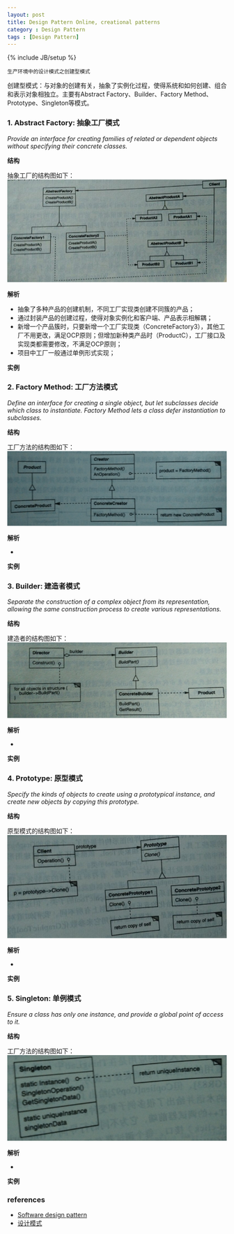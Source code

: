 ```yaml
---
layout: post
title: Design Pattern Online, creational patterns
category : Design Pattern
tags : [Design Pattern]
---
```

{% include JB/setup %}


`生产环境中的设计模式之创建型模式`  

创建型模式：与对象的创建有关，抽象了实例化过程，使得系统和如何创建、组合和表示对象相独立。主要有Abstract Factory、Builder、Factory Method、Prototype、Singleton等模式。  


### 1. Abstract Factory: 抽象工厂模式
*Provide an interface for creating families of related or dependent objects without specifying their concrete classes.*  

**结构**  

抽象工厂的结构图如下：  
![Bloom Filter](/assets/img/design_pattern/abstract_factory.jpg)  

**解析**  

+ 抽象了多种产品的创建机制，不同工厂实现类创建不同簇的产品；
+ 通过封装产品的创建过程，使得对象实例化和客户端、产品表示相解耦；
+ 新增一个产品簇时，只要新增一个工厂实现类（ConcreteFactory3），其他工厂不用更改，满足OCP原则；但增加新种类产品时（ProductC），工厂接口及实现类都需要修改，不满足OCP原则；
+ 项目中工厂一般通过单例形式实现；


**实例**  
  

### 2. Factory Method: 工厂方法模式
*Define an interface for creating a single object, but let subclasses decide which class to instantiate. Factory Method lets a class defer instantiation to subclasses.*  

**结构**  

工厂方法的结构图如下：  
![Bloom Filter](/assets/img/design_pattern/factory_method.png)  

**解析**  

+ 


**实例**  


### 3. Builder: 建造者模式
*Separate the construction of a complex object from its representation, allowing the same construction process to create various representations.*  

**结构**  

建造者的结构图如下：  
![Bloom Filter](/assets/img/design_pattern/builder.png)  

**解析**  

+ 


**实例**  


### 4. Prototype: 原型模式
*Specify the kinds of objects to create using a prototypical instance, and create new objects by copying this prototype.*  

**结构**  

原型模式的结构图如下：  
![Bloom Filter](/assets/img/design_pattern/prototype.jpg)  

**解析**  

+ 


**实例**  


### 5. Singleton: 单例模式
*Ensure a class has only one instance, and provide a global point of access to it.*  

**结构**  

工厂方法的结构图如下：  
![Bloom Filter](/assets/img/design_pattern/singleton.png)  

**解析**  

+ 


**实例**  




### references

+ [Software design pattern](http://en.wikipedia.org/wiki/Software_design_pattern)
+ [设计模式](http://baike.baidu.com/view/66964.htm)

